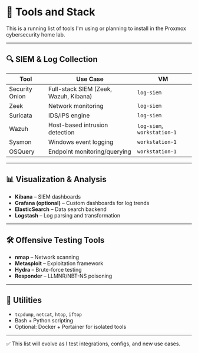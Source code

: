 # 🧰 Tools and Stack

This is a running list of tools I'm using or planning to install in the Proxmox cybersecurity home lab.

---

## 🔍 SIEM & Log Collection

| Tool           | Use Case                          | VM              |
|----------------|-----------------------------------|------------------|
| Security Onion | Full-stack SIEM (Zeek, Wazuh, Kibana) | `log-siem`   |
| Zeek           | Network monitoring                | `log-siem`       |
| Suricata       | IDS/IPS engine                    | `log-siem`       |
| Wazuh          | Host-based intrusion detection    | `log-siem`, `workstation-1` |
| Sysmon         | Windows event logging             | `workstation-1`  |
| OSQuery        | Endpoint monitoring/querying      | `workstation-1`  |

---

## 📊 Visualization & Analysis

- **Kibana** – SIEM dashboards
- **Grafana (optional)** – Custom dashboards for log trends
- **ElasticSearch** – Data search backend
- **Logstash** – Log parsing and transformation

---

## 🛠 Offensive Testing Tools

- **nmap** – Network scanning
- **Metasploit** – Exploitation framework
- **Hydra** – Brute-force testing
- **Responder** – LLMNR/NBT-NS poisoning

---

## 📡 Utilities

- `tcpdump`, `netcat`, `htop`, `iftop`
- Bash + Python scripting
- Optional: Docker + Portainer for isolated tools

---

✅ This list will evolve as I test integrations, configs, and new use cases.
